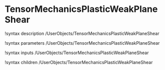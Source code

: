 <!-- MOOSE Documentation Stub: Remove this when content is added. -->

# TensorMechanicsPlasticWeakPlaneShear
!syntax description /UserObjects/TensorMechanicsPlasticWeakPlaneShear

!syntax parameters /UserObjects/TensorMechanicsPlasticWeakPlaneShear

!syntax inputs /UserObjects/TensorMechanicsPlasticWeakPlaneShear

!syntax children /UserObjects/TensorMechanicsPlasticWeakPlaneShear
